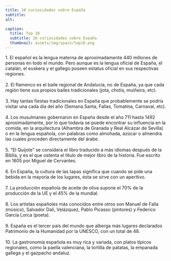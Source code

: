 ```yaml
---
title: 10 curiosidades sobre España
subtitle:  
alt: 

caption:
  title: Top 10
  subtitle: 10 curiosidades sobre España
  thumbnail: assets/img/spain/top10.png
---
```

<div style="text-align: left">
1. El español es la lengua materna de aproximadamente 440 millones de personas en todo el mundo. 
Pero aunque es la lengua oficial de España, el catalán, el euskera y el gallego poseen estatus oficial en sus respectivas regiones.<br><br>
2. El flamenco es el baile regional de Andalucía, no de España, ya que cada región tiene sus propios bailes tradicionales (jota, chotis, muiñeira, etc).<br><br>
3. Hay tantas fiestas tradicionales en España que probablemente se podría visitar una cada día del año (Semana Santa, Fallas, Tomatina, Carnaval, etc).<br><br>
4. Los musulmanes gobernaron en España desde el año 711 hasta 1492 aproximadamente, por lo que todavía se puede encontrar su influencia en la comida, en la arquitectura (Alhambra de Granada y Real Alcázar de Sevilla) o en la lengua española, con palabras como almohada, azúcar o almendra las cuales proceden directamente del árabe.<br><br>
5. "El Quijote" se considera el libro traducido a más idiomas después de la Biblia, y es el que ostenta el título de mejor libro de la historia. Fue escrito en 1605 por Miguel de Cervantes.<br><br>
6. En España, la cultura de las tapas significa que cuando se pide una bebida en la mayoría de los lugares, ésta se sirve con un aperitivo.<br><br>
7. La producción española de aceite de oliva supone el 70% de la producción de la UE y el 45% de la mundial.<br><br>
8. Los artistas españoles más conocidos entre otros son Manuel de Falla (músico), Salvador Dalí, Velázquez, Pablo Picasso (pintores) y Federico García Lorca (poeta).<br><br>
9. España es el tercer país del mundo que alberga más lugares declarados Patrimonio de la Humanidad por la UNESCO, con un total de 48.<br><br>
10. La gastronomía española es muy rica y variada, con platos típicos regionales, como la paella valenciana, la tortilla de patatas, la empanada gallega y el gazpacho andaluz.
</div>

